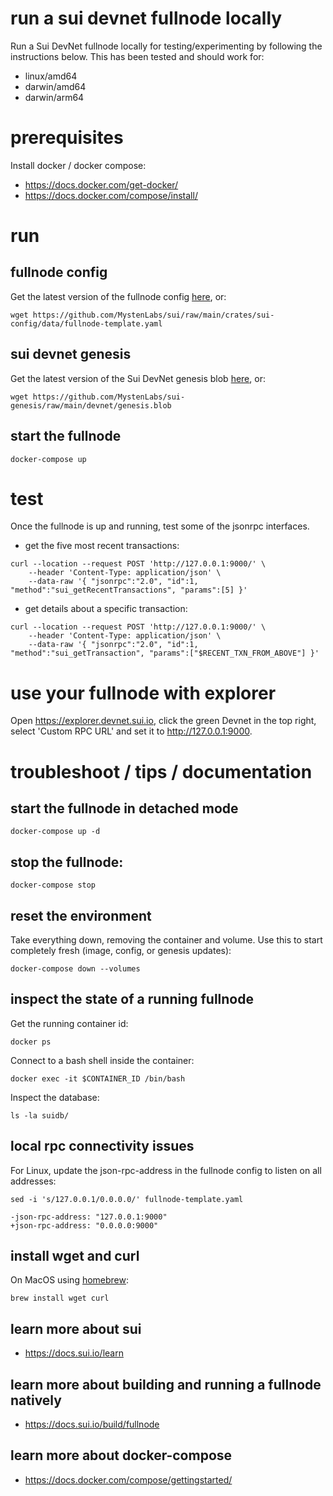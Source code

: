 # run a sui devnet fullnode locally

Run a Sui DevNet fullnode locally for testing/experimenting by following the instructions below. This has been tested and should work for:

- linux/amd64
- darwin/amd64 
- darwin/arm64

# prerequisites

Install docker / docker compose:
- https://docs.docker.com/get-docker/
- https://docs.docker.com/compose/install/

# run

## fullnode config

Get the latest version of the fullnode config [here](https://github.com/MystenLabs/sui/raw/main/crates/sui-config/data/fullnode-template.yaml), or:

```wget https://github.com/MystenLabs/sui/raw/main/crates/sui-config/data/fullnode-template.yaml```

## sui devnet genesis

Get the latest version of the Sui DevNet genesis blob [here](https://github.com/MystenLabs/sui-genesis/raw/main/devnet/genesis.blob), or:

```wget https://github.com/MystenLabs/sui-genesis/raw/main/devnet/genesis.blob```


## start the fullnode

```docker-compose up```

# test

Once the fullnode is up and running, test some of the jsonrpc interfaces.

- get the five most recent transactions:

```
curl --location --request POST 'http://127.0.0.1:9000/' \
    --header 'Content-Type: application/json' \
    --data-raw '{ "jsonrpc":"2.0", "id":1, "method":"sui_getRecentTransactions", "params":[5] }'
```

- get details about a specific transaction:

```
curl --location --request POST 'http://127.0.0.1:9000/' \
    --header 'Content-Type: application/json' \
    --data-raw '{ "jsonrpc":"2.0", "id":1, "method":"sui_getTransaction", "params":["$RECENT_TXN_FROM_ABOVE"] }'
```

# use your fullnode with explorer 

Open https://explorer.devnet.sui.io, click the green Devnet in the top right, select 'Custom RPC URL' and set it to http://127.0.0.1:9000.

# troubleshoot / tips / documentation

## start the fullnode in detached mode

```docker-compose up -d```

## stop the fullnode:

```docker-compose stop```

## reset the environment

Take everything down, removing the container and volume. Use this to start completely fresh (image, config, or genesis updates):

```docker-compose down --volumes```

## inspect the state of a running fullnode

Get the running container id:

```docker ps```

Connect to a bash shell inside the container:

```docker exec -it $CONTAINER_ID /bin/bash```

Inspect the database:

```ls -la suidb/```

## local rpc connectivity issues

For Linux, update the json-rpc-address in the fullnode config to listen on all addresses:

```sed -i 's/127.0.0.1/0.0.0.0/' fullnode-template.yaml```

```
-json-rpc-address: "127.0.0.1:9000"
+json-rpc-address: "0.0.0.0:9000"
```

## install wget and curl

On MacOS using [homebrew](https://brew.sh/):

```brew install wget curl```

## learn more about sui
- https://docs.sui.io/learn

## learn more about building and running a fullnode natively
- https://docs.sui.io/build/fullnode

## learn more about docker-compose
- https://docs.docker.com/compose/gettingstarted/